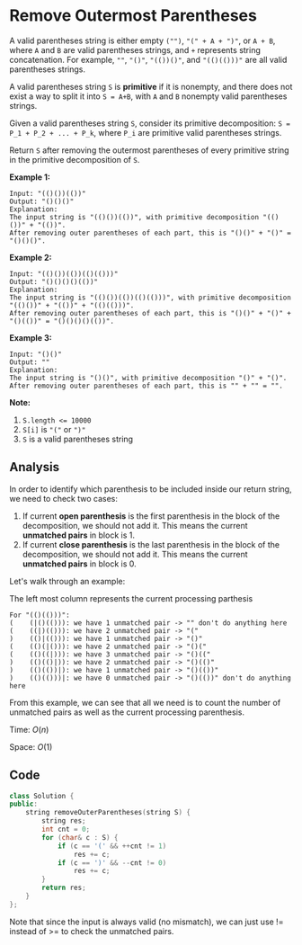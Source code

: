# Remove Outermost Parentheses

A valid parentheses string is either empty `("")`, `"(" + A + ")"`, or `A + B`, where `A` and `B` are valid parentheses strings, and `+` represents string concatenation. For example, `""`, `"()"`, `"(())()"`, and `"(()(()))"` are all valid parentheses strings.

A valid parentheses string `S` is **primitive** if it is nonempty, and there does not exist a way to split it into `S = A+B`, with `A` and `B` nonempty valid parentheses strings.

Given a valid parentheses string `S`, consider its primitive decomposition: `S = P_1 + P_2 + ... + P_k`, where `P_i` are primitive valid parentheses strings.

Return `S` after removing the outermost parentheses of every primitive string in the primitive decomposition of `S`.

 

**Example 1:**

```
Input: "(()())(())"
Output: "()()()"
Explanation: 
The input string is "(()())(())", with primitive decomposition "(()())" + "(())".
After removing outer parentheses of each part, this is "()()" + "()" = "()()()".
```

**Example 2:**

```
Input: "(()())(())(()(()))"
Output: "()()()()(())"
Explanation: 
The input string is "(()())(())(()(()))", with primitive decomposition "(()())" + "(())" + "(()(()))".
After removing outer parentheses of each part, this is "()()" + "()" + "()(())" = "()()()()(())".
```

**Example 3:**

```
Input: "()()"
Output: ""
Explanation: 
The input string is "()()", with primitive decomposition "()" + "()".
After removing outer parentheses of each part, this is "" + "" = "".
```

 

**Note:**

1. `S.length <= 10000`
2. `S[i]` is `"("` or `")"`
3. `S` is a valid parentheses string

## Analysis

In order to identify which parenthesis to be included inside our return string, we need to check two cases:

1. If current **open parenthesis** is the first parenthesis in the block of the decomposition, we should not add it. This means the current **unmatched pairs** in block is 1.
2. If current **close parenthesis** is the last parenthesis in the block of the decomposition, we should not add it. This means the current **unmatched pairs** in block is 0.

Let's walk through an example:

The left most column represents the current processing parthesis

```
For "(()(()))":
(    (|()(())): we have 1 unmatched pair -> "" don't do anything here
(    ((|)(())): we have 2 unmatched pair -> "("
)    (()|(())): we have 1 unmatched pair -> "()"
(    (()(|())): we have 2 unmatched pair -> "()("
(    (()((|))): we have 3 unmatched pair -> "()(("
)    (()(()|)): we have 2 unmatched pair -> "()(()"
)    (()(())|): we have 1 unmatched pair -> "()(())"
)    (()(()))|: we have 0 unmatched pair -> "()(())" don't do anything here
```

From this example, we can see that all we need is to count the number of unmatched pairs as well as the current processing parenthesis.

Time: $O(n)$

Space: $O(1)$

## Code

```c++
class Solution {
public:
    string removeOuterParentheses(string S) {
        string res;
        int cnt = 0;
        for (char& c : S) {
            if (c == '(' && ++cnt != 1)
                res += c;
            if (c == ')' && --cnt != 0)
                res += c;
        }
        return res;
    }
};
```

Note that since the input is always valid (no mismatch), we can just use != instead of >= to check the unmatched pairs.

